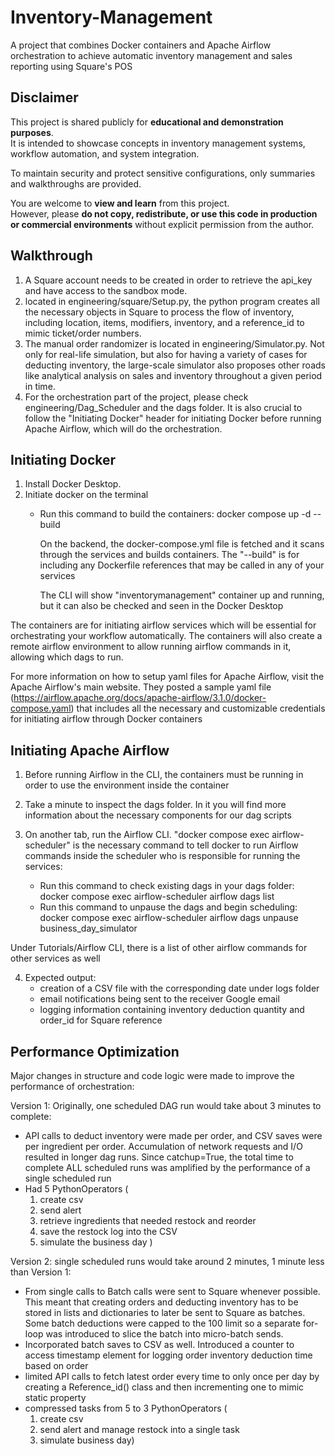 # Inventory-Management
A project that combines Docker containers and Apache Airflow orchestration to achieve automatic inventory management and sales reporting using Square's POS

## Disclaimer

This project is shared publicly for **educational and demonstration purposes**.  
It is intended to showcase concepts in inventory management systems, workflow automation, and system integration.  

To maintain security and protect sensitive configurations, only summaries and walkthroughs are provided.  

You are welcome to **view and learn** from this project.  
However, please **do not copy, redistribute, or use this code in production or commercial environments** without explicit permission from the author.

## Walkthrough
1. A Square account needs to be created in order to retrieve the api_key and have access to the sandbox mode.
2. located in engineering/square/Setup.py, the python program creates all the necessary objects in Square to process the flow of inventory, including location, items, modifiers, inventory, and a reference_id to mimic ticket/order numbers.
3. The manual order randomizer is located in engineering/Simulator.py. Not only for real-life simulation, but also for having a variety of cases for deducting inventory, the large-scale simulator also proposes other roads like analytical analysis on sales and inventory throughout a given period in time.
4. For the orchestration part of the project, please check engineering/Dag_Scheduler and the dags folder. It is also crucial to follow the "Initiating Docker" header for initiating Docker before running Apache Airflow, which will do the orchestration.

## Initiating Docker
1. Install Docker Desktop.
2. Initiate docker on the terminal
    - Run this command to build the containers: docker compose up -d --build

      On the backend, the docker-compose.yml file is fetched and it scans through the services and builds containers.
      The "--build" is for including any Dockerfile references that may be called in any of your services

      The CLI will show "inventorymanagement" container up and running, but it can also be checked and seen in the Docker              Desktop 

The containers are for initiating airflow services which will be essential for orchestrating your workflow automatically. The containers will also create a remote airflow environment to allow running airflow commands in it, allowing which dags to run.

For more information on how to setup yaml files for Apache Airflow, visit the Apache Airflow's main website. They posted a sample yaml file (https://airflow.apache.org/docs/apache-airflow/3.1.0/docker-compose.yaml) that includes all the necessary and customizable credentials for initiating airflow through Docker containers

## Initiating Apache Airflow
1. Before running Airflow in the CLI, the containers must be running in order to use the environment inside the container
2. Take a minute to inspect the dags folder. In it you will find more information about the necessary components for our dag scripts
3. On another tab, run the Airflow CLI. "docker compose exec airflow-scheduler" is the necessary command to tell docker to run Airflow commands inside the scheduler who is responsible for running the services:
   
    - Run this command to check existing dags in your dags folder: docker compose exec airflow-scheduler airflow dags list
    - Run this command to unpause the dags and begin scheduling: docker compose exec airflow-scheduler airflow dags unpause business_day_simulator
      
Under Tutorials/Airflow CLI, there is a list of other airflow commands for other services as well

4. Expected output:
    - creation of a CSV file with the corresponding date under logs folder
    - email notifications being sent to the receiver Google email
    - logging information containing inventory deduction quantity and order_id for Square reference

## Performance Optimization
Major changes in structure and code logic were made to improve the performance of orchestration:

Version 1: Originally, one scheduled DAG run would take about 3 minutes to complete:
- API calls to deduct inventory were made per order, and CSV saves were per ingredient per order. Accumulation of network requests and I/O resulted in longer dag runs. Since catchup=True, the total time to complete ALL scheduled runs was amplified by the performance of a single scheduled run
- Had 5 PythonOperators (
  1. create csv
  2. send alert
  3. retrieve ingredients that needed restock and reorder
  4. save the restock log into the CSV
  5. simulate the business day )

Version 2: single scheduled runs would take around 2 minutes, 1 minute less than Version 1:
- From single calls to Batch calls were sent to Square whenever possible. This meant that creating orders and deducting inventory has to be stored in lists and dictionaries to later be sent to Square as batches. Some batch deductions were capped to the 100 limit so a separate for-loop was introduced to slice the batch into micro-batch sends.
- Incorporated batch saves to CSV as well. Introduced a counter to access timestamp element for logging order inventory deduction time based on order
- limited API calls to fetch latest order every time to only once per day by creating a Reference_id() class and then incrementing one to mimic static property
- compressed tasks from 5 to 3 PythonOperators (
  1. create csv
  2. send alert and manage restock into a single task
  3. simulate business day)





